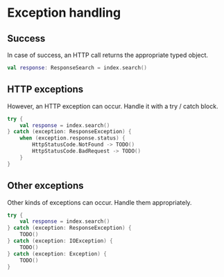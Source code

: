 # Exception handling

## Success

In case of success, an HTTP call returns the appropriate typed object.

```kotlin
val response: ResponseSearch = index.search()
```

## HTTP exceptions

However, an HTTP exception can occur. Handle it with a try / catch block.

```kotlin
try {
    val response = index.search()
} catch (exception: ResponseException) {
    when (exception.response.status) {
        HttpStatusCode.NotFound -> TODO()
        HttpStatusCode.BadRequest -> TODO()
    }
}
```

## Other exceptions

Other kinds of exceptions can occur. Handle them appropriately.

```kotlin
try {
    val response = index.search()
} catch (exception: ResponseException) {
    TODO()
} catch (exception: IOException) {
    TODO()
} catch (exception: Exception) {
    TODO()
}
```

